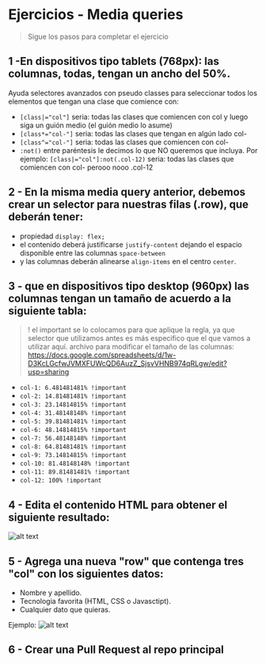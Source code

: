 # Ejercicios - Media queries

> Sigue los pasos para completar el ejercicio

## 1 -En dispositivos tipo tablets (768px): las columnas, todas, tengan un ancho del 50%.

Ayuda selectores avanzados con pseudo classes para seleccionar todos los elementos que tengan una clase que comience con:

- `[class|="col"]` seria: todas las clases que comiencen con col y luego siga un guión medio (el guión medio lo asume)
- `[class*="col-"]` seria: todas las clases que tengan en algún lado col-
- `[class^="col-"]` seria: todas las clases que comiencen con col-
- `:not()` entre paréntesis le decimos lo que NO queremos que incluya. Por ejemplo: `[class|="col"]:not(.col-12)` seria: todas las clases que comiencen con col- perooo nooo .col-12

## 2 - En la misma media query anterior, debemos crear un selector para nuestras filas (.row), que deberán tener:

- propiedad `display: flex;`
- el contenido deberá justificarse `justify-content` dejando el espacio disponible entre las columnas `space-between`
- y las columnas deberán alinearse `align-items` en el centro `center`.

## 3 - que en dispositivos tipo desktop (960px) las columnas tengan un tamaño de acuerdo a la siguiente tabla:

> ! el important se lo colocamos para que aplique la regla, ya que selector que utilizamos antes es más especifico que el que vamos a utilizar aquí.
> archivo para modificar el tamaño de las columnas: https://docs.google.com/spreadsheets/d/1w-D3KcLGcfwJVMXFUWcQD6AuzZ_SjsvVHNB974qRLgw/edit?usp=sharing

- `col-1: 6.481481481% !important`
- `col-2: 14.81481481% !important`
- `col-3: 23.14814815% !important`
- `col-4: 31.48148148% !important`
- `col-5: 39.81481481% !important`
- `col-6: 48.14814815% !important`
- `col-7: 56.48148148% !important`
- `col-8: 64.81481481% !important`
- `col-9: 73.14814815% !important`
- `col-10: 81.48148148% !important`
- `col-11: 89.81481481% !important`
- `col-12: 100% !important`

## 4 - Edita el contenido HTML para obtener el siguiente resultado:

![alt text](https://github.com/ivanenoriega/ejercicio-media-queries/blob/master/assets/1570045615475.png)

## 5 - Agrega una nueva "row" que contenga tres "col" con los siguientes datos:

- Nombre y apellido.
- Tecnologia favorita (HTML, CSS o Javasctipt).
- Cualquier dato que quieras.

Ejemplo: ![alt text](https://github.com/ivanenoriega/ejercicio-media-queries/blob/master/assets/1570047825711.png)

## 6 - Crear una Pull Request al repo principal
